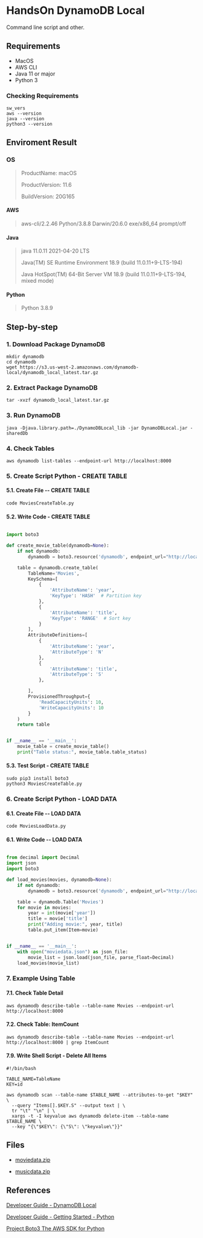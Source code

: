 # HandsOn DynamoDB Local

Command line script and other.


## Requirements

- MacOS
- AWS CLI
- Java 11 or major
- Python 3

### Checking Requirements

```
sw_vers
aws --version
java --version
python3 --version
```

## Enviroment Result

### OS

> ProductName:	macOS
> 
> ProductVersion:	11.6
> 
> BuildVersion:	20G165


#### AWS

> aws-cli/2.2.46 Python/3.8.8 Darwin/20.6.0 exe/x86_64 prompt/off


#### Java

> java 11.0.11 2021-04-20 LTS
>
> Java(TM) SE Runtime Environment 18.9 (build 11.0.11+9-LTS-194)
>
> Java HotSpot(TM) 64-Bit Server VM 18.9 (build 11.0.11+9-LTS-194, mixed mode)

#### Python

> Python 3.8.9

## Step-by-step

### 1. Download Package DynamoDB

```
mkdir dynamodb
cd dynamodb
wget https://s3.us-west-2.amazonaws.com/dynamodb-local/dynamodb_local_latest.tar.gz
```

### 2. Extract Package DynamoDB

```
tar -xvzf dynamodb_local_latest.tar.gz
```

### 3. Run DynamoDB

```
java -Djava.library.path=./DynamoDBLocal_lib -jar DynamoDBLocal.jar -sharedDb
```

### 4. Check Tables

```
aws dynamodb list-tables --endpoint-url http://localhost:8000
```

### 5. Create Script Python - CREATE TABLE

#### 5.1. Create File -- CREATE TABLE

```
code MoviesCreateTable.py
```

#### 5.2. Write Code - CREATE TABLE

```python

import boto3

def create_movie_table(dynamodb=None):
    if not dynamodb:
        dynamodb = boto3.resource('dynamodb', endpoint_url="http://localhost:8000")

    table = dynamodb.create_table(
        TableName='Movies',
        KeySchema=[
            {
                'AttributeName': 'year',
                'KeyType': 'HASH'  # Partition key
            },
            {
                'AttributeName': 'title',
                'KeyType': 'RANGE'  # Sort key
            }
        ],
        AttributeDefinitions=[
            {
                'AttributeName': 'year',
                'AttributeType': 'N'
            },
            {
                'AttributeName': 'title',
                'AttributeType': 'S'
            },

        ],
        ProvisionedThroughput={
            'ReadCapacityUnits': 10,
            'WriteCapacityUnits': 10
        }
    )
    return table


if __name__ == '__main__':
    movie_table = create_movie_table()
    print("Table status:", movie_table.table_status)
```

#### 5.3. Test Script - CREATE TABLE

```
sudo pip3 install boto3
python3 MoviesCreateTable.py
```

### 6. Create Script Python - LOAD DATA 

#### 6.1. Create File -- LOAD DATA

```
code MoviesLoadData.py
```

#### 6.1. Write Code -- LOAD DATA

```python

from decimal import Decimal
import json
import boto3

def load_movies(movies, dynamodb=None):
    if not dynamodb:
        dynamodb = boto3.resource('dynamodb', endpoint_url="http://localhost:8000")

    table = dynamodb.Table('Movies')
    for movie in movies:
        year = int(movie['year'])
        title = movie['title']
        print("Adding movie:", year, title)
        table.put_item(Item=movie)


if __name__ == '__main__':
    with open("moviedata.json") as json_file:
        movie_list = json.load(json_file, parse_float=Decimal)
    load_movies(movie_list)
```


### 7. Example Using Table 

#### 7.1. Check Table Detail

```
aws dynamodb describe-table --table-name Movies --endpoint-url http://localhost:8000
```

#### 7.2. Check Table: ItemCount

```
aws dynamodb describe-table --table-name Movies --endpoint-url http://localhost:8000 | grep ItemCount
```

#### 7.9. Write Shell Script - Delete All Items

```shell
#!/bin/bash

TABLE_NAME=TableName
KEY=id

aws dynamodb scan --table-name $TABLE_NAME --attributes-to-get "$KEY" \
  --query "Items[].$KEY.S" --output text | \
  tr "\t" "\n" | \
  xargs -t -I keyvalue aws dynamodb delete-item --table-name $TABLE_NAME \
  --key "{\"$KEY\": {\"S\": \"keyvalue\"}}"
```

## Files

- [moviedata.zip](https://github.com/andersonbraz/hands-on-dynamodb/raw/main/moviedata.zip)

- [musicdata.zip](https://github.com/andersonbraz/hands-on-dynamodb/raw/main/musicdata.zip)

## References

[Developer Guide - DynamoDB Local](https://docs.aws.amazon.com/amazondynamodb/latest/developerguide/DynamoDBLocal.html)

[Developer Guide - Getting Started - Python](https://docs.aws.amazon.com/amazondynamodb/latest/developerguide/GettingStarted.Python.html)

[Project Boto3 The AWS SDK for Python](https://pypi.org/project/boto3/)


